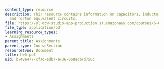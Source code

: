 ```yaml
---
content_type: resource
description: This resource contains information on capacitors, inductors, thevnin,
  and norton equivalent circuits.
file: https://ol-ocw-studio-app-production.s3.amazonaws.com/courses/6-071j-introduction-to-electronics-signals-and-measurement-spring-2006/b748e477cf3cedb7a436068adb7d756c_hw5.pdf
file_type: application/pdf
learning_resource_types:
- Assignments
parent_title: Assignments
parent_type: CourseSection
resourcetype: Document
title: hw5.pdf
uid: b748e477-cf3c-edb7-a436-068adb7d756c
---
```

